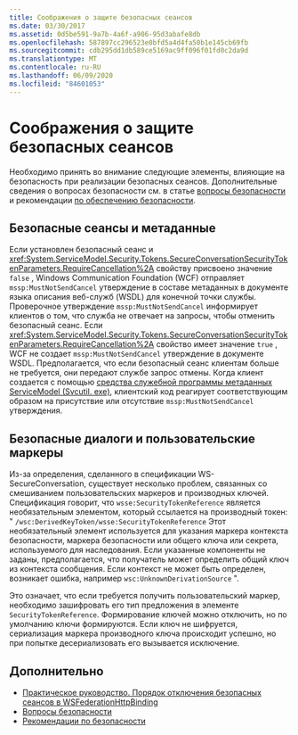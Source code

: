 ```yaml
---
title: Соображения о защите безопасных сеансов
ms.date: 03/30/2017
ms.assetid: 0d5be591-9a7b-4a6f-a906-95d3abafe8db
ms.openlocfilehash: 587897cc296523e0bfd5a4d4fa50b1e145cb69fb
ms.sourcegitcommit: cdb295dd1db589ce5169ac9ff096f01fd0c2da9d
ms.translationtype: MT
ms.contentlocale: ru-RU
ms.lasthandoff: 06/09/2020
ms.locfileid: "84601053"
---
```

# <a name="security-considerations-for-secure-sessions"></a>Соображения о защите безопасных сеансов
Необходимо принять во внимание следующие элементы, влияющие на безопасность при реализации безопасных сеансов. Дополнительные сведения о вопросах безопасности см. в статье [вопросы безопасности](security-considerations-in-wcf.md) и рекомендации [по обеспечению безопасности](best-practices-for-security-in-wcf.md).  
  
## <a name="secure-sessions-and-metadata"></a>Безопасные сеансы и метаданные  
 Если установлен безопасный сеанс и <xref:System.ServiceModel.Security.Tokens.SecureConversationSecurityTokenParameters.RequireCancellation%2A> свойству присвоено значение `false` , Windows Communication Foundation (WCF) отправляет `mssp:MustNotSendCancel` утверждение в составе метаданных в документе языка описания веб-служб (WSDL) для конечной точки службы. Проверочное утверждение `mssp:MustNotSendCancel` информирует клиентов о том, что служба не отвечает на запросы, чтобы отменить безопасный сеанс. Если <xref:System.ServiceModel.Security.Tokens.SecureConversationSecurityTokenParameters.RequireCancellation%2A> свойство имеет значение `true` , WCF не создает `mssp:MustNotSendCancel` утверждение в документе WSDL. Предполагается, что если безопасный сеанс клиентам больше не требуется, они передают службе запрос отмены. Когда клиент создается с помощью [средства служебной программы метаданных ServiceModel (Svcutil. exe)](../servicemodel-metadata-utility-tool-svcutil-exe.md), клиентский код реагирует соответствующим образом на присутствие или отсутствие `mssp:MustNotSendCancel` утверждения.  
  
## <a name="secure-conversations-and-custom-tokens"></a>Безопасные диалоги и пользовательские маркеры  
 Из-за определения, сделанного в спецификации WS-SecureConversation, существует несколько проблем, связанных со смешиванием пользовательских маркеров и производных ключей. Спецификация говорит, что `wsse:SecurityTokenReference` является необязательным элементом, который ссылается на производный токен: " `/wsc:DerivedKeyToken/wsse:SecurityTokenReference` Этот необязательный элемент используется для указания маркера контекста безопасности, маркера безопасности или общего ключа или секрета, используемого для наследования. Если указанные компоненты не заданы, предполагается, что получатель может определить общий ключ из контекста сообщения. Если контекст не может быть определен, возникает ошибка, например `wsc:UnknownDerivationSource` ".  
  
 Это означает, что если требуется получить пользовательский маркер, необходимо зашифровать его тип предложения в элементе `SecurityTokenReference`. Формирование ключей можно отключить, но по умолчанию ключи формируются. Если ключ не шифруется, сериализация маркера производного ключа происходит успешно, но при попытке десериализовать его вызывается исключение.  
  
## <a name="see-also"></a>Дополнительно

- [Практическое руководство. Порядок отключения безопасных сеансов в WSFederationHttpBinding](how-to-disable-secure-sessions-on-a-wsfederationhttpbinding.md)
- [Вопросы безопасности](security-considerations-in-wcf.md)
- [Рекомендации по безопасности](best-practices-for-security-in-wcf.md)
